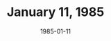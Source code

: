 ---
layout: episode
title: January 11, 1985
date: 1985-01-11
recording_status: complete
private_reel: Don Henley
videos:
  - title: Hall & Oates - Method Of Modern Love
  - title: Eurythmics - Sex Crime (Nineteen Eighty-Four)
  - title: Kool & The Gang - Misled
  - title: Tina Turner - Private Dancer
  - title: Bryan Adams - Run To You
  - title: New Edition - Mr. Telephone Man
  - title: Culture Club - Mistake No. 3
  - title: General Public - Tenderness
  - title: Morris Day & The Time - Jungle Love
  - title: Don Henley - The Boys Of Summer
  - title: Prince - Little Red Corvette
  - title: Autograph - Turn Up The Radio
  - title: Sade - Hang On to Your Love
notes: 
index_notes:  
---